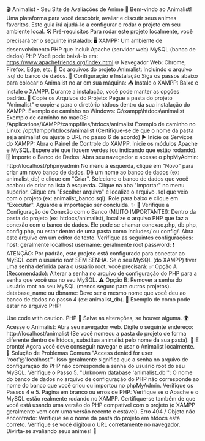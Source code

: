 🎬 Animalist - Seu Site de Avaliações de Anime
👋 Bem-vindo ao Animalist! Uma plataforma para você descobrir, avaliar e discutir seus animes favoritos.
Este guia irá ajudá-lo a configurar e rodar o projeto em seu ambiente local.
🛠️ Pré-requisitos
Para rodar este projeto localmente, você precisará ter o seguinte instalado:
🖥️ XAMPP: Um ambiente de desenvolvimento PHP que inclui:
Apache (servidor web)
MySQL (banco de dados)
PHP
Você pode baixá-lo em: https://www.apachefriends.org/index.html
🌐 Navegador Web: Chrome, Firefox, Edge, etc.
📁 Os arquivos do projeto Animalist: Incluindo o arquivo .sql do banco de dados.
🚀 Configuração e Instalação
Siga os passos abaixo para colocar o Animalist no ar em sua máquina:
📥 Instale o XAMPP:
Baixe e instale o XAMPP. Durante a instalação, você pode manter as opções padrão.
📂 Copie os Arquivos do Projeto:
Pegue a pasta do projeto "Animalist" e copie-a para o diretório htdocs dentro da sua instalação do XAMPP.
Exemplo de caminho no Windows: C:\xampp\htdocs\animalist
Exemplo de caminho no macOS: /Applications/XAMPP/xamppfiles/htdocs/animalist
Exemplo de caminho no Linux: /opt/lampp/htdocs/animalist
(Certifique-se de que o nome da pasta seja animalist ou ajuste o URL no passo 6 de acordo)
▶️ Inicie os Serviços do XAMPP:
Abra o Painel de Controle do XAMPP.
Inicie os módulos Apache e MySQL. Espere até que fiquem verdes (ou indicando que estão rodando).
🗄️ Importe o Banco de Dados:
Abra seu navegador e acesse o phpMyAdmin: http://localhost/phpmyadmin
No menu à esquerda, clique em "Novo" para criar um novo banco de dados.
Dê um nome ao banco de dados (ex: animalist_db) e clique em "Criar".
Selecione o banco de dados que você acabou de criar na lista à esquerda.
Clique na aba "Importar" no menu superior.
Clique em "Escolher arquivo" e localize o arquivo .sql que veio com o projeto (ex: animalist_banco.sql).
Role para baixo e clique em "Executar". Aguarde a importação ser concluída. ✨
🔑 Verifique a Configuração de Conexão com o Banco (MUITO IMPORTANTE!):
Dentro da pasta do projeto (ex: htdocs/animalist), localize o arquivo PHP que faz a conexão com o banco de dados.
Ele pode se chamar conexao.php, db.php, config.php, ou estar dentro de uma pasta como includes/ ou config/.
Abra este arquivo em um editor de texto.
Verifique as seguintes configurações:
host: geralmente localhost
username: geralmente root
password: ❗ ATENÇÃO: Por padrão, este projeto está configurado para conectar ao MySQL com o usuário root SEM SENHA.
Se o seu MySQL (do XAMPP) tiver uma senha definida para o usuário root, você precisará:
✅ Opção A (Recomendado): Alterar a senha no arquivo de configuração do PHP para a senha que você usa no seu MySQL.
⚠️ Opção B: Remover a senha do usuário root no seu MySQL (menos seguro para outros projetos).
database_name ou dbname: Deve ser o mesmo nome que você deu ao banco de dados no passo 4 (ex: animalist_db).
📝 Exemplo de como pode estar no arquivo PHP:
<?php
$servidor = "localhost";
$usuario = "root";
$senha = ""; // <--- ❗ ATENÇÃO AQUI! Altere se seu root tiver senha.
$banco = "animalist_db"; // <--- Certifique-se que este é o nome do seu banco.

$conexao = mysqli_connect($servidor, $usuario, $senha, $banco);

if (!$conexao) {
    die("Falha na conexão: " . mysqli_connect_error());
}
// echo "Conectado com sucesso!"; // Descomente para testar a conexão
?>
Use code with caution.
PHP
💾 Salve as alterações, se houver alguma.
🌍 Acesse o Animalist:
Abra seu navegador web.
Digite o seguinte endereço: http://localhost/animalist
(Se você nomeou a pasta do projeto de forma diferente dentro de htdocs, substitua animalist pelo nome da sua pasta).
🎉 E pronto! Agora você deve conseguir navegar e usar o Animalist localmente.
🤔 Solução de Problemas Comuns
"Access denied for user 'root'@'localhost'":
Isso geralmente significa que a senha no arquivo de configuração do PHP não corresponde à senha do usuário root do seu MySQL. Verifique o Passo 5.
"Unknown database 'animalist_db'":
O nome do banco de dados no arquivo de configuração do PHP não corresponde ao nome do banco que você criou ou importou no phpMyAdmin. Verifique os Passos 4 e 5.
Página em branco ou erros de PHP:
Verifique se o Apache e o MySQL estão realmente rodando no XAMPP.
Certifique-se também de que você está usando uma versão do PHP compatível com o projeto (o XAMPP geralmente vem com uma versão recente e estável).
Erro 404 / Objeto não encontrado:
Verifique se o nome da pasta do projeto em htdocs está correto.
Verifique se você digitou o URL corretamente no navegador.
Divirta-se avaliando seus animes! 🌟
